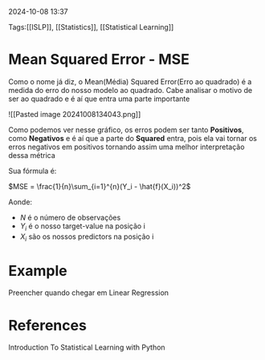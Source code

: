 2024-10-08 13:37

Tags:[[ISLP]], [[Statistics]], [[Statistical Learning]]

# Mean Squared Error - MSE

Como o nome já diz, o Mean(Média) Squared Error(Erro ao quadrado) é a medida do erro do nosso modelo ao quadrado. Cabe analisar o motivo de ser ao quadrado e é aí que entra uma parte importante

![[Pasted image 20241008134043.png]]

Como podemos ver nesse gráfico, os erros podem ser tanto **Positivos**, como **Negativos** e é aí que a parte do **Squared** entra, pois ela vai tornar os erros negativos em positivos tornando assim uma melhor interpretação dessa métrica

Sua fórmula é:

$MSE = \frac{1}{n}\sum_{i=1}^{n}(Y_i - \hat{f}(X_i))^2$

Aonde:

+ $N$ é o número de observações
+ $Y_i$ é o nosso target-value na posição i
+ $X_i$ são os nossos predictors na posição i

# Example

Preencher quando chegar em Linear Regression

# References

Introduction To Statistical Learning with Python